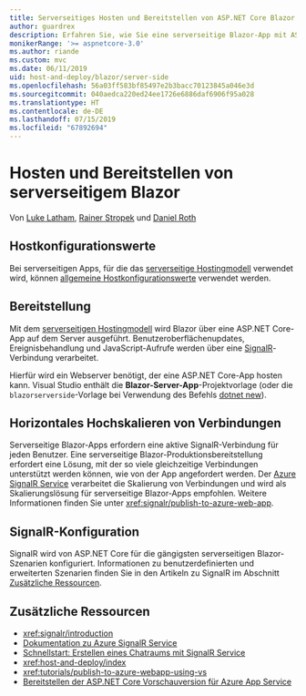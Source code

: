 ```yaml
---
title: Serverseitiges Hosten und Bereitstellen von ASP.NET Core Blazor
author: guardrex
description: Erfahren Sie, wie Sie eine serverseitige Blazor-App mit ASP.NET Core hosten und bereitstellen.
monikerRange: '>= aspnetcore-3.0'
ms.author: riande
ms.custom: mvc
ms.date: 06/11/2019
uid: host-and-deploy/blazor/server-side
ms.openlocfilehash: 56a03ff583bf85497e2b3bacc70123845a046e3d
ms.sourcegitcommit: 040aedca220ed24ee1726e6886daf6906f95a028
ms.translationtype: HT
ms.contentlocale: de-DE
ms.lasthandoff: 07/15/2019
ms.locfileid: "67892694"
---
```

# <a name="host-and-deploy-blazor-server-side"></a>Hosten und Bereitstellen von serverseitigem Blazor

Von [Luke Latham](https://github.com/guardrex), [Rainer Stropek](https://www.timecockpit.com) und [Daniel Roth](https://github.com/danroth27)

## <a name="host-configuration-values"></a>Hostkonfigurationswerte

Bei serverseitigen Apps, für die das [serverseitige Hostingmodell](xref:blazor/hosting-models#server-side) verwendet wird, können [allgemeine Hostkonfigurationswerte](xref:fundamentals/host/generic-host#host-configuration) verwendet werden.

## <a name="deployment"></a>Bereitstellung

Mit dem [serverseitigen Hostingmodell](xref:blazor/hosting-models#server-side) wird Blazor über eine ASP.NET Core-App auf dem Server ausgeführt. Benutzeroberflächenupdates, Ereignisbehandlung und JavaScript-Aufrufe werden über eine [SignalR](xref:signalr/introduction)-Verbindung verarbeitet.

Hierfür wird ein Webserver benötigt, der eine ASP.NET Core-App hosten kann. Visual Studio enthält die **Blazor-Server-App**-Projektvorlage (oder die `blazorserverside`-Vorlage bei Verwendung des Befehls [dotnet new](/dotnet/core/tools/dotnet-new)).

## <a name="connection-scale-out"></a>Horizontales Hochskalieren von Verbindungen

Serverseitige Blazor-Apps erfordern eine aktive SignalR-Verbindung für jeden Benutzer. Eine serverseitige Blazor-Produktionsbereitstellung erfordert eine Lösung, mit der so viele gleichzeitige Verbindungen unterstützt werden können, wie von der App angefordert werden. Der [Azure SignalR Service](/azure/azure-signalr/) verarbeitet die Skalierung von Verbindungen und wird als Skalierungslösung für serverseitige Blazor-Apps empfohlen. Weitere Informationen finden Sie unter <xref:signalr/publish-to-azure-web-app>.

## <a name="signalr-configuration"></a>SignalR-Konfiguration

SignalR wird von ASP.NET Core für die gängigsten serverseitigen Blazor-Szenarien konfiguriert. Informationen zu benutzerdefinierten und erweiterten Szenarien finden Sie in den Artikeln zu SignalR im Abschnitt [Zusätzliche Ressourcen](#additional-resources).

## <a name="additional-resources"></a>Zusätzliche Ressourcen

* <xref:signalr/introduction>
* [Dokumentation zu Azure SignalR Service](/azure/azure-signalr/)
* [Schnellstart: Erstellen eines Chatraums mit SignalR Service](/azure/azure-signalr/signalr-quickstart-dotnet-core)
* <xref:host-and-deploy/index>
* <xref:tutorials/publish-to-azure-webapp-using-vs>
* [Bereitstellen der ASP.NET Core Vorschauversion für Azure App Service](xref:host-and-deploy/azure-apps/index#deploy-aspnet-core-preview-release-to-azure-app-service)
